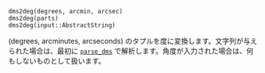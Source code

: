 ```
dms2deg(degrees, arcmin, arcsec)
dms2deg(parts)
dms2deg(input::AbstractString)
```

(degrees, arcminutes, arcseconds) のタプルを度に変換します。文字列が与えられた場合は、最初に [`parse_dms`](@ref) で解析します。角度が入力された場合は、何もしないものとして扱います。

